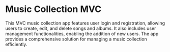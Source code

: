 # Music Collection MVC
 
This MVC music collection app features user login and registration, allowing users to create, edit, and delete songs and albums. It also includes user management functionalities, enabling the addition of new users. The app provides a comprehensive solution for managing a music collection efficiently.
